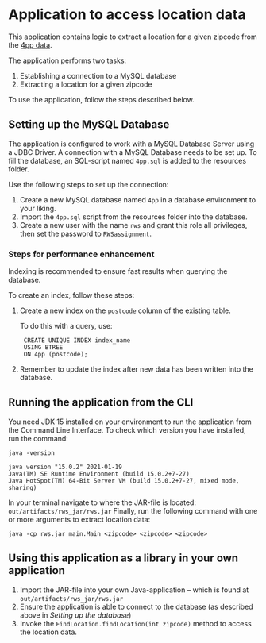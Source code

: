 # Application to access location data 

This application contains logic to extract a location for a given zipcode 
from the [4pp data](https://github.com/bobdenotter/4pp).

The application performs two tasks: 
1. Establishing a connection to a MySQL database
2. Extracting a location for a given zipcode

To use the application, follow the steps described below.

## Setting up the MySQL Database
The application is configured to work with a MySQL Database Server using a JDBC Driver. 
A connection with a MySQL Database needs to be set up. To fill the database, an SQL-script named `4pp.sql` 
is added to the resources folder.

Use the following steps to set up the connection:
1. Create a new MySQL database named `4pp` in a database environment to your liking.
2. Import the `4pp.sql` script from the resources folder into the database.
3. Create a new user with the name `rws` and grant this role all privileges, 
then set the password to `RWSassignment`.

### Steps for performance enhancement
Indexing is recommended to ensure fast results when querying the database.

To create an index, follow these steps:
1. Create a new index on the `postcode` column of the existing table. 

   To do this with a query, use:

        CREATE UNIQUE INDEX index_name
        USING BTREE
        ON 4pp (postcode);
2. Remember to update the index after new data has been written into the database.

## Running the application from the CLI
You need JDK 15 installed on your environment to run the application from the Command Line Interface. 
To check which version you have installed, run the command:

`java -version`

```
java version "15.0.2" 2021-01-19
Java(TM) SE Runtime Environment (build 15.0.2+7-27)
Java HotSpot(TM) 64-Bit Server VM (build 15.0.2+7-27, mixed mode, sharing)
```
In your terminal navigate to where the JAR-file is located: `out/artifacts/rws_jar/rws.jar`
Finally, run the following command with one or more arguments to extract location data:

```
java -cp rws.jar main.Main <zipcode> <zipcode> <zipcode>
```

## Using this application as a library in your own application
1. Import the JAR-file into your own Java-application – which is found at `out/artifacts/rws_jar/rws.jar`
2. Ensure the application is able to connect to the database
(as described above in _Setting up the database_)
3. Invoke the `FindLocation.findLocation(int zipcode)` method
to access the location data.
